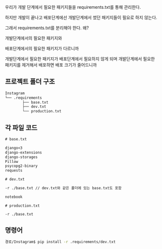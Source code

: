 우리가 개발 단계에서 필요한 패키지들을 requirements.txt를 통해 관리한다.

하지만 개발이 끝나고 배포단계에선 개발단계에서 썼던 패키지들이 필요로 하지 않는다.



그래서 requirements.txt를 분리해야 한다. 왜? 

개발단계에서의 필요한 패키지와 

배포단계에서의 필요한 패키지가 다르니까

개발단계에서 필요한 패키지가 배포단계에서 필요하지 않게 되며 개발단계에서 필요한 패키지를 제거해서 배포하면 배포 크기가 줄어드니까



## 프로젝트 폴더 구조

```python
Instagram
└── .requirements
    	├── base.txt
        ├── dev.txt
        └── production.txt
```



## 각 파일 코드

```txt
# base.txt

django<3
django-extensions
django-storages
Pillow
psycopg2-binary
requests
```

```txt
# dev.txt

-r ./base.txt // dev.txt와 같은 폴더에 있는 base.txt도 포함

notebook
```

```
# production.txt

-r ./base.txt
```



## 명령어

```bash
경로/Instagram$ pip install -r .requirements/dev.txt
```

